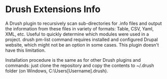 Drush Extensions Info
=====================

A Drush plugin to recursively scan sub-directories for .info files and output the information from these files in variety of formats: Table, CSV, Yaml, XML, etc.
Useful to quickly determine which modules were used in a project.
drush pm-list command requires installed and configured Drupal website, which might not be an option in some cases.
This plugin doesn't have this limitation.

Installation procedure is the same as for other Drush plugins and commands: just clone the repository and copy the contents to ~/.drush folder (on Windows, C:\Users\[Username]\.drush).
